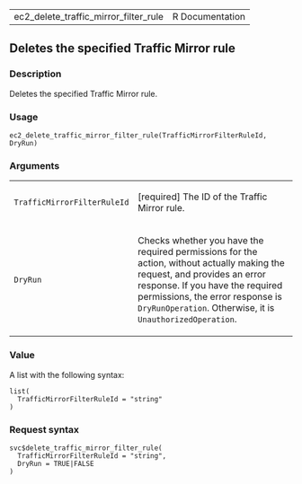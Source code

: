 <table style="width: 100%;">
<tbody>
<tr class="odd">
<td>ec2_delete_traffic_mirror_filter_rule</td>
<td style="text-align: right;">R Documentation</td>
</tr>
</tbody>
</table>

## Deletes the specified Traffic Mirror rule

### Description

Deletes the specified Traffic Mirror rule.

### Usage

    ec2_delete_traffic_mirror_filter_rule(TrafficMirrorFilterRuleId, DryRun)

### Arguments

<table>
<colgroup>
<col style="width: 35%" />
<col style="width: 65%" />
</colgroup>
<tbody>
<tr class="odd">
<td><code
id="ec2_delete_traffic_mirror_filter_rule_:_TrafficMirrorFilterRuleId">TrafficMirrorFilterRuleId</code></td>
<td><p>[required] The ID of the Traffic Mirror rule.</p></td>
</tr>
<tr class="even">
<td><code
id="ec2_delete_traffic_mirror_filter_rule_:_DryRun">DryRun</code></td>
<td><p>Checks whether you have the required permissions for the action,
without actually making the request, and provides an error response. If
you have the required permissions, the error response is
<code>DryRunOperation</code>. Otherwise, it is
<code>UnauthorizedOperation</code>.</p></td>
</tr>
</tbody>
</table>

### Value

A list with the following syntax:

    list(
      TrafficMirrorFilterRuleId = "string"
    )

### Request syntax

    svc$delete_traffic_mirror_filter_rule(
      TrafficMirrorFilterRuleId = "string",
      DryRun = TRUE|FALSE
    )

